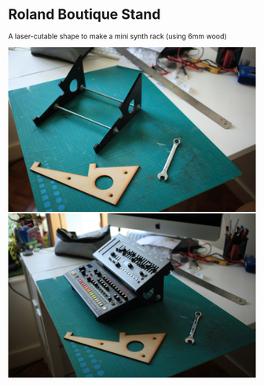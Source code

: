 # Roland Boutique Stand
A laser-cutable shape to make a mini synth rack (using 6mm wood)

![Roland boutique stand](Roland-Boutique-Stand-IMG_6709.JPG)
![Roland boutique stand](Roland-Boutique-Stand-IMG_6711.JPG)
